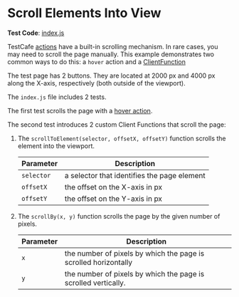 # Scroll Elements Into View

**Test Code**: [index.js](index.js)  

TestCafe [actions](https://devexpress.github.io/testcafe/documentation/guides/basic-guides/interact-with-the-page.html) have a built-in scrolling mechanism. In rare cases, you may need to scroll the page manually. This example demonstrates two common ways to do this: a `hover` action and a [ClientFunction](https://devexpress.github.io/testcafe/documentation/guides/basic-guides/obtain-client-side-info.html)

The test page has 2 buttons. They are located at 2000 px and 4000 px along the X-axis, respectively (both outside of the viewport).

The `index.js` file includes 2 tests.

The first test scrolls the page with a [hover action](https://devexpress.github.io/testcafe/documentation/reference/test-api/testcontroller/hover.html).

The second test introduces 2 custom Client Functions that scroll the page:

1. The `scrollToElement(selector, offsetX, offsetY)` function scrolls the element into the viewport.

    | Parameter  | Description |
    |------------|-------------|
    | `selector` | a selector that identifies the page element |
    | `offsetX`  | the offset on the X-axis in px |
    | `offsetY`  | the offset on the Y-axis in px |

2. The `scrollBy(x, y)` function scrolls the page by the given number of pixels.

    | Parameter  | Description |
    |------------|-------------|
    | `x` | the number of pixels by which the page is scrolled horizontally|
    | `y`  | the number of pixels by which the page is scrolled vertically.|

